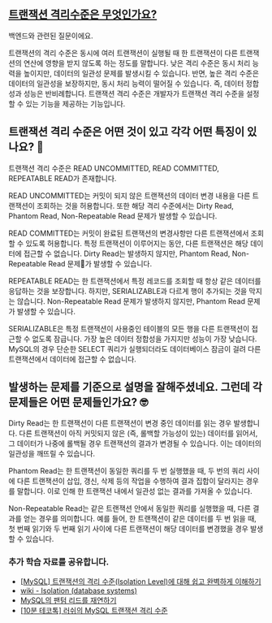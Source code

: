 ## [트랜잭션 격리수준은 무엇인가요?](https://www.maeil-mail.kr/question/61)

백엔드와 관련된 질문이에요.

트랜잭션의 격리 수준은 동시에 여러 트랜잭션이 실행될 때 한 트랜잭션이 다른 트랜잭션의 연산에 영향을 받지 않도록 하는 정도를 말합니다. 낮은 격리 수준은 동시 처리 능력을 높이지만, 데이터의 일관성 문제를 발생시킬 수 있습니다. 반면, 높은 격리 수준은 데이터의 일관성을 보장하지만, 동시 처리 능력이 떨어질 수 있습니다. 즉, 데이터 정합성과 성능은 반비례합니다. 트랜잭션 격리 수준은 개발자가 트랜잭션 격리 수준을 설정할 수 있는 기능을 제공하는 기능입니다.

## 트랜잭션 격리 수준은 어떤 것이 있고 각각 어떤 특징이 있나요? 🤔

트랜잭션 격리 수준은 READ UNCOMMITTED, READ COMMITTED, REPEATABLE READ가 존재합니다.

READ UNCOMMITTED는 커밋이 되지 않은 트랜잭션의 데이터 변경 내용을 다른 트랜잭션이 조회하는 것을 허용합니다. 또한 해당 격리 수준에서는 Dirty Read, Phantom Read, Non-Repeatable Read 문제가 발생할 수 있습니다.

READ COMMITTED는 커밋이 완료된 트랜잭션의 변경사항만 다른 트랜잭션에서 조회할 수 있도록 허용합니다. 특정 트랜잭션이 이루어지는 동안, 다른 트랜잭션은 해당 데이터에 접근할 수 없습니다. Dirty Read는 발생하지 않지만, Phantom Read, Non-Repeatable Read 문제가 발생할 수 있습니다.

REPEATABLE READ는 한 트랜잭션에서 특정 레코드를 조회할 때 항상 같은 데이터를 응답하는 것을 보장합니다. 하지만, SERIALIZABLE과 다르게 행이 추가되는 것을 막지는 않습니다. Non-Repeatable Read 문제가 발생하지 않지만, Phantom Read 문제가 발생할 수 있습니다.

SERIALIZABLE은 특정 트랜잭션이 사용중인 테이블의 모든 행을 다른 트랜잭션이 접근할 수 없도록 잠급니다. 가장 높은 데이터 정합성을 가지지만 성능이 가장 낮습니다. MySQL의 경우 단순한 SELECT 쿼리가 실행되더라도 데이터베이스 잠금이 걸려 다른 트랜잭션에서 데이터에 접근할 수 없습니다.

## 발생하는 문제를 기준으로 설명을 잘해주셨네요. 그런데 각 문제들은 어떤 문제들인가요? 🤓

Dirty Read는 한 트랜잭션이 다른 트랜잭션이 변경 중인 데이터를 읽는 경우 발생합니다. 다른 트랜잭션이 아직 커밋되지 않은 (즉, 롤백할 가능성이 있는) 데이터를 읽어서, 그 데이터가 나중에 롤백될 경우 트랜잭션의 결과가 변경될 수 있습니다. 이는 데이터의 일관성을 깨뜨릴 수 있습니다.

Phantom Read는 한 트랜잭션이 동일한 쿼리를 두 번 실행했을 때, 두 번의 쿼리 사이에 다른 트랜잭션이 삽입, 갱신, 삭제 등의 작업을 수행하여 결과 집합이 달라지는 경우를 말합니다. 이로 인해 한 트랜잭션 내에서 일관성 없는 결과를 가져올 수 있습니다.

Non-Repeatable Read는 같은 트랜잭션 안에서 동일한 쿼리를 실행했을 때, 다른 결과를 얻는 경우를 의미합니다. 예를 들어, 한 트랜잭션이 같은 데이터를 두 번 읽을 때, 첫 번째 읽기와 두 번째 읽기 사이에 다른 트랜잭션이 해당 데이터를 변경했을 경우 발생할 수 있습니다.

### 추가 학습 자료를 공유합니다.

- [[MySQL] 트랜잭션의 격리 수준(Isolation Level)에 대해 쉽고 완벽하게 이해하기](https://mangkyu.tistory.com/299)
- [wiki - Isolation (database systems)](https://en.wikipedia.org/wiki/Isolation_(database_systems))
- [MySQL의 팬텀 리드를 재연하기](http://stackoverflow.com/questions/42794425/unable-to-produce-a-phantom-read/42796969#42796969)
- [[10분 테코톡] 러쉬의 MySQL 트랜잭션 격리 수준](https://youtu.be/QHWwNTGkwAU?si=AMYGpIry6nCPosuu)